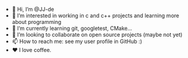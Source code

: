 - 👋 Hi, I’m @JJ-de
- 👀 I’m interested in working in c and c++ projects and learning more about programming
- 🌱 I’m currently learning git, googletest, CMake...
- 💞️ I’m looking to collaborate on open source projects (maybe not yet)
- 📫 How to reach me: see my user profile in GitHub :)
- ❤ I love coffee.

<!---
JJ-de/JJ-de is a ✨ special ✨ repository because its `README.md` (this file) appears on your GitHub profile.
You can click the Preview link to take a look at your changes.
--->

